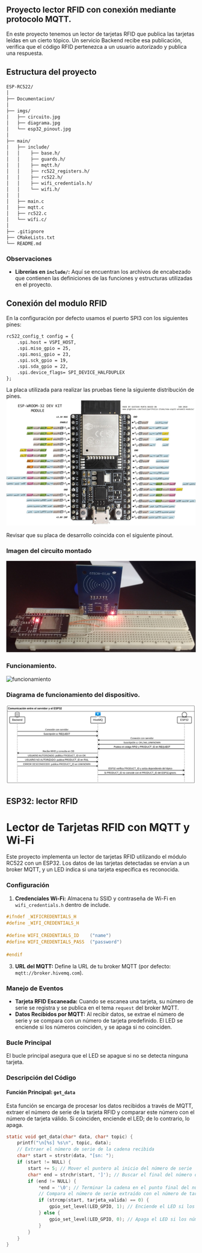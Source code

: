 ## Proyecto lector RFID con conexión mediante protocolo MQTT.

En este proyecto tenemos un lector de tarjetas RFID que publica las tarjetas leídas en un cierto tópico. Un servicio Backend recibe esa publicación, verifica que el código RFID pertenezca a un usuario autorizado y publica una respuesta.

## Estructura del proyecto
```
ESP-RC522/
│
├── Documentacion/
│
├── imgs/
│   ├── circuito.jpg
│   ├── diagrama.jpg
│   └── esp32_pinout.jpg
│
├── main/
│   ├── include/
│   │    ├── base.h/
│   │    ├── guards.h/
│   │    ├── mqtt.h/
│   │    ├── rc522_registers.h/
│   │    ├── rc522.h/
│   │    ├── wifi_credentials.h/
│   │    └── wifi.h/
│   │ 
│   ├── main.c
│   ├── mqtt.c
│   ├── rc522.c
│   └── wifi.c/
│ 
├── .gitignore
├── CMakeLists.txt
└── README.md
```
### Observaciones
- **Librerías en `include/`:** Aquí se encuentran los archivos de encabezado que contienen las definiciones de las funciones y estructuras utilizadas en el proyecto.
## Conexión del modulo RFID    

En la configuración por defecto usamos el puerto SPI3 con los siguientes pines:
```
rc522_config_t config = {
    .spi.host = VSPI_HOST,
    .spi.miso_gpio = 25,
    .spi.mosi_gpio = 23, 
    .spi.sck_gpio = 19,
    .spi.sda_gpio = 22,
    .spi.device_flags= SPI_DEVICE_HALFDUPLEX
};
```

La placa utilizada para realizar las pruebas tiene la siguiente distribución de pines.
![pinout_esp32](./imgs/esp32_pinout.jpg)


Revisar que su placa de desarrollo coincida con el siguiente pinout.



### Imagen del circuito montado

![circuito](./imgs/circuito.jpg)


### Funcionamiento.
![funcionamiento](./imgs/funcionamiento.gif)


### Diagrama de funcionamiento del dispositivo.

![diagrama](./imgs/diagrama.png)







## ESP32: lector RFID




# Lector de Tarjetas RFID con MQTT y Wi-Fi

Este proyecto implementa un lector de tarjetas RFID utilizando el módulo RC522 con un ESP32. Los datos de las tarjetas detectadas se envían a un broker MQTT, y un LED indica si una tarjeta específica es reconocida.


### Configuración
1. **Credenciales Wi-Fi:** Almacena tu SSID y contraseña de Wi-Fi en `wifi_credentials.h` dentro de include.
```c
#ifndef _WIFICREDENTIALS_H
#define _WIFI_CREDENTIALS_H

#define WIFI_CREDENTIALS_ID    ("name")
#define WIFI_CREDENTIALS_PASS  ("password")

#endif
```
3. **URL del MQTT:** Define la URL de tu broker MQTT (por defecto: `mqtt://broker.hivemq.com`).


### Manejo de Eventos
- **Tarjeta RFID Escaneada:** Cuando se escanea una tarjeta, su número de serie se registra y se publica en el tema `request` del broker MQTT.
- **Datos Recibidos por MQTT:** Al recibir datos, se extrae el número de serie y se compara con un número de tarjeta predefinido. El LED se enciende si los números coinciden, y se apaga si no coinciden.

### Bucle Principal
El bucle principal asegura que el LED se apague si no se detecta ninguna tarjeta.

### Descripción del Código

#### Función Principal: `get_data`

Esta función se encarga de procesar los datos recibidos a través de MQTT, extraer el número de serie de la tarjeta RFID y comparar este número con el número de tarjeta válido. Si coinciden, enciende el LED; de lo contrario, lo apaga.

```c
static void get_data(char* data, char* topic) {
    printf("\n[%s] %s\n", topic, data);
    // Extraer el número de serie de la cadena recibida
    char* start = strstr(data, "[sn: ");
    if (start != NULL) {
        start += 5; // Mover el puntero al inicio del número de serie
        char* end = strchr(start, ']'); // Buscar el final del número de serie
        if (end != NULL) {
            *end = '\0'; // Terminar la cadena en el punto final del número de serie
            // Compara el número de serie extraído con el número de tarjeta deseado
            if (strcmp(start, tarjeta_valida) == 0) {
                gpio_set_level(LED_GPIO, 1); // Enciende el LED si los números son iguales
            } else {
                gpio_set_level(LED_GPIO, 0); // Apaga el LED si los números son diferentes
            }
        }
    }
}